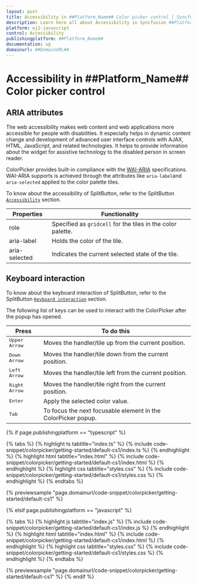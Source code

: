 ```yaml
---
layout: post
title: Accessibility in ##Platform_Name## Color picker control | Syncfusion
description: Learn here all about Accessibility in Syncfusion ##Platform_Name## Color picker control of Syncfusion Essential JS 2 and more.
platform: ej2-javascript
control: Accessibility 
publishingplatform: ##Platform_Name##
documentation: ug
domainurl: ##DomainURL##
---
```


# Accessibility in ##Platform_Name## Color picker control

## ARIA attributes

The web accessibility makes web content and web applications more accessible for people with disabilities. It especially helps in dynamic content change and development of advanced user interface controls with AJAX, HTML, JavaScript, and related technologies. It helps to provide information about the widget for assistive technology to the disabled person in screen reader.

ColorPicker provides built-in compliance with the [WAI-ARIA](https://www.w3.org/WAI/ARIA/apg/) specifications. WAI-ARIA supports is achieved through the attributes like `aria-label`and `aria-selected` applied to the color palette tiles.

To know about the accessibility of SplitButton, refer to the SplitButton [`Accessibility`](../../../split-button/accessibility#accessibility) section.

| Properties | Functionality |
| ------------ | ----------------------- |
| role | Specified as `gridcell` for the tiles in the color palette. |
| aria-label | Holds the color of the tile. |
| aria-selected | Indicates the current selected state of the tile. |

## Keyboard interaction

To know about the keyboard interaction of SplitButton, refer to the SplitButton [`Keyboard interaction`](../../../split-button/accessibility#keyboard-interaction) section.

The following list of keys can be used to interact with the ColorPicker after the popup has opened.

| **Press** | **To do this** |
| --- | --- |
| <kbd>Upper Arrow</kbd>  | Moves the handler/tile up from the current position. |
| <kbd>Down Arrow</kbd>  | Moves the handler/tile down from the current position. |
| <kbd>Left Arrow</kbd>  | Moves the handler/tile left from the current position. |
| <kbd>Right Arrow</kbd>  | Moves the handler/tile right from the current position. |
| <kbd>Enter</kbd>  | Apply the selected color value. |
| <kbd>Tab</kbd>  | To focus the next focusable element in the ColorPicker popup.  |

{% if page.publishingplatform == "typescript" %}

 {% tabs %}
{% highlight ts tabtitle="index.ts" %}
{% include code-snippet/colorpicker/getting-started/default-cs1/index.ts %}
{% endhighlight %}
{% highlight html tabtitle="index.html" %}
{% include code-snippet/colorpicker/getting-started/default-cs1/index.html %}
{% endhighlight %}
{% highlight css tabtitle="styles.css" %}
{% include code-snippet/colorpicker/getting-started/default-cs1/styles.css %}
{% endhighlight %}
{% endtabs %}
        
{% previewsample "page.domainurl/code-snippet/colorpicker/getting-started/default-cs1" %}

{% elsif page.publishingplatform == "javascript" %}

{% tabs %}
{% highlight js tabtitle="index.js" %}
{% include code-snippet/colorpicker/getting-started/default-cs1/index.js %}
{% endhighlight %}
{% highlight html tabtitle="index.html" %}
{% include code-snippet/colorpicker/getting-started/default-cs1/index.html %}
{% endhighlight %}
{% highlight css tabtitle="styles.css" %}
{% include code-snippet/colorpicker/getting-started/default-cs1/styles.css %}
{% endhighlight %}
{% endtabs %}

{% previewsample "page.domainurl/code-snippet/colorpicker/getting-started/default-cs1" %}
{% endif %}
